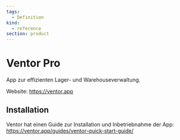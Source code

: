 ```yaml
---
tags:
  - Definition
kind:
  - reference
section: product
---
```

# Ventor Pro

App zur effizienten Lager- und Warehouseverwaltung.

Website: <https://ventor.app>

## Installation

Ventor hat einen Guide zur Installation und Inbetriebnahme der App: <https://ventor.app/guides/ventor-quick-start-guide/>